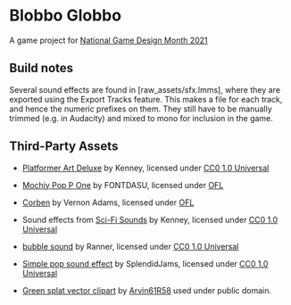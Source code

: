 # Blobbo Globbo

A game project for [National Game Design Month 2021](https://nagademon.org/)

## Build notes

Several sound effects are found in [raw_assets/sfx.lmms], where they
are exported using the Export Tracks feature. This makes a file for
each track, and hence the numeric prefixes on them. They still have
to be manually trimmed (e.g. in Audacity) and mixed to mono for
inclusion in the game.

## Third-Party Assets

- [Platformer Art Deluxe](https://www.kenney.nl/assets/platformer-art-deluxe) by
   Kenney, licensed under [CC0 1.0 Universal](https://creativecommons.org/publicdomain/zero/1.0/)

- [Mochiy Pop P One](https://fonts.google.com/specimen/Mochiy+Pop+P+One) by FONTDASU,
   licensed under [OFL](docs/fonts/MochiyPopPOne/OFL.txt)

- [Corben](https://fonts.google.com/specimen/Corben) by Vernon Adams, licensed under
  [OFL](docs/fonts/Corben/OFL.txt)  

- Sound effects from [Sci-Fi Sounds](https://www.kenney.nl/assets/sci-fi-sounds)
  by Kenney, licensed under [CC0 1.0 Universal](https://creativecommons.org/publicdomain/zero/1.0/)

- [bubble sound](https://freesound.org/people/Ranner/sounds/487532/) by Ranner,
  licensed under [CC0 1.0 Universal](https://creativecommons.org/publicdomain/zero/1.0/)

- [Simple pop sound effect](https://freesound.org/people/SplendidJams/sounds/570459/)
  by SplendidJams, licensed under [CC0 1.0 Universal](https://creativecommons.org/publicdomain/zero/1.0/)

- [Green splat vector clipart](https://www.goodfreephotos.com/vector-images/green-splat-vector-clipart.png.php) by [Arvin61R58](http://arvin61r58.deviantart.com/) used under public domain.